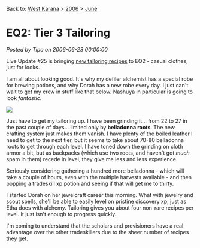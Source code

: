 Back to: [West Karana](/posts/westkarana.md) > [2006](/posts/2006/westkarana.md) > [June](./westkarana.md)
# EQ2: Tier 3 Tailoring

*Posted by Tipa on 2006-06-23 00:00:00*

Live Update #25 is bringing [new tailoring recipes](http://eq2.eqtraders.com/articles/article_page.php?article=g93) to EQ2 - casual clothes, just for looks.


I am all about looking good. It's why my defiler alchemist has a special robe for brewing potions, and why Dorah has a new robe every day. I just can't wait to get my crew in stuff like that below. Nashuya in particular is going to look *fantastic*.


![](http://eq2.eqtraders.com/images/articles/small_28_regal.jpg)


Just have to get my tailoring up. I have been grinding it... from 22 to 27 in the past couple of days... limited only by **belladonna roots**. The new crafting system just makes them vanish. I have plenty of the boiled leather I need to get to the next tier, but it seems to take about 70-80 belladonna roots to get through each level. I have toned down the grinding on cloth armor a bit, but as backpacks (which use two roots, and haven't got *much* spam in them) recede in level, they give me less and less experience.


Seriously considering gathering a hundred more belladonna - which will take a couple of hours, even with the multiple harvests available - and then popping a tradeskill xp potion and seeing if that will get me to thirty. 


I started Dorah on her jewelcraft career this morning. What with jewelry and scout spells, she'll be able to easily level on pristine discovery xp, just as Etha does with alchemy. Tailoring gives you about four non-rare recipes per level. It just isn't enough to progress quickly.


I'm coming to understand that the scholars and provisioners have a real advantage over the other tradeskillers due to the sheer number of recipes they get.



